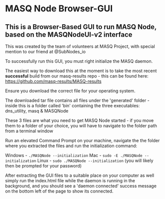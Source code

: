 # MASQ Node Browser-GUI
## This is a Browser-Based GUI to run MASQ Node, based on the MASQNodeUI-v2 interface 

This was created by the team of volunteers at MASQ Project, with special mention to our friend at @SubNodes_io

To successfully run this GUI, you must right initialize the MASQ daemon.

The easiest way to download this at the moment is to take the most recent **successful** build from our masq-results repo - this can be found here:
https://github.com/masq-results/MASQ-results

Ensure you download the correct file for your operating system.

The downloaded tar file contains all files under the 'generated' folder - inside this is a folder called 'bin' containing the three executables:
dns_utility, masq & MASQNode

These 3 files are what you need to get MASQ Node started - if you move them to a folder of your choice, you will have to navigate to the folder path from a terminal window

Run an elevated Command Prompt on your machine, navigate the the folder where you extracted the files and run the initialization command:

Windows - `./MASQNode --initialization`
Mac - `sudo -E ./MASQNode --initialization`
Linux - `sudo ./MASQNode --initialization` (you will likely then be prompted for your password)

After extracting the GUI files to a suitable place on your computer as well simply run the index.html file while the daemon is running in the background, and you should see a 'daemon connected' success message on the bottom left of the page to show its connected. 

